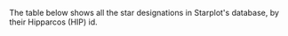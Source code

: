 <script src="https://unpkg.com/gridjs/dist/gridjs.umd.js"></script>
<link href="https://unpkg.com/gridjs/dist/theme/mermaid.min.css" rel="stylesheet" />

The table below shows all the star designations in Starplot's database, by their Hipparcos (HIP) id.

<div id="grid"></div>

<script>

    new gridjs.Grid({
        search: true,
        sort: true,
        pagination: {
            limit: 50
        },
        columns: [
            {
                name: 'HIP',
                formatter: (cell) => gridjs.html(`<strong>${cell}</strong>`),
            },
            'Name',
            'Bayer', 
            'Flamsteed',
        ],
        server: {
            url: '../star_designations.json',
            then: data => data.map(star => [
                star.hip,
                star.name,
                star.bayer,
                star.flamsteed,
            ])
        } ,
        language: {
            'search': {
                'placeholder': '🔍 Search...'
            }
        },

    }).render(document.getElementById("grid"));

</script>
